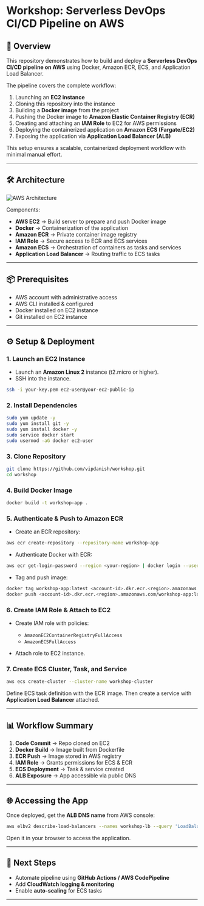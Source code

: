 # Workshop: Serverless DevOps CI/CD Pipeline on AWS

## 🚀 Overview

This repository demonstrates how to build and deploy a **Serverless DevOps CI/CD pipeline on AWS** using Docker, Amazon ECR, ECS, and Application Load Balancer.

The pipeline covers the complete workflow:

1. Launching an **EC2 instance**
2. Cloning this repository into the instance
3. Building a **Docker image** from the project
4. Pushing the Docker image to **Amazon Elastic Container Registry (ECR)**
5. Creating and attaching an **IAM Role** to EC2 for AWS permissions
6. Deploying the containerized application on **Amazon ECS (Fargate/EC2)**
7. Exposing the application via **Application Load Balancer (ALB)**

This setup ensures a scalable, containerized deployment workflow with minimal manual effort.

---

## 🛠️ Architecture

![AWS Architecture](https://d1.awsstatic.com/architecture-diagrams/ArchitectureDiagrams/containers-ecs-architecture-diagram.c7c3c162f48d2f6b3e8d7e6e6e7d82a9d3428.png)

Components:

* **AWS EC2** → Build server to prepare and push Docker image
* **Docker** → Containerization of the application
* **Amazon ECR** → Private container image registry
* **IAM Role** → Secure access to ECR and ECS services
* **Amazon ECS** → Orchestration of containers as tasks and services
* **Application Load Balancer** → Routing traffic to ECS tasks

---

## 📦 Prerequisites

* AWS account with administrative access
* AWS CLI installed & configured
* Docker installed on EC2 instance
* Git installed on EC2 instance

---

## ⚙️ Setup & Deployment

### 1. Launch an EC2 Instance

* Launch an **Amazon Linux 2** instance (t2.micro or higher).
* SSH into the instance.

```bash
ssh -i your-key.pem ec2-user@your-ec2-public-ip
```

### 2. Install Dependencies

```bash
sudo yum update -y
sudo yum install git -y
sudo yum install docker -y
sudo service docker start
sudo usermod -aG docker ec2-user
```

### 3. Clone Repository

```bash
git clone https://github.com/vipdanish/workshop.git
cd workshop
```

### 4. Build Docker Image

```bash
docker build -t workshop-app .
```

### 5. Authenticate & Push to Amazon ECR

* Create an ECR repository:

```bash
aws ecr create-repository --repository-name workshop-app
```

* Authenticate Docker with ECR:

```bash
aws ecr get-login-password --region <your-region> | docker login --username AWS --password-stdin <account-id>.dkr.ecr.<region>.amazonaws.com
```

* Tag and push image:

```bash
docker tag workshop-app:latest <account-id>.dkr.ecr.<region>.amazonaws.com/workshop-app:latest
docker push <account-id>.dkr.ecr.<region>.amazonaws.com/workshop-app:latest
```

### 6. Create IAM Role & Attach to EC2

* Create IAM role with policies:

  * `AmazonEC2ContainerRegistryFullAccess`
  * `AmazonECSFullAccess`
* Attach role to EC2 instance.

### 7. Create ECS Cluster, Task, and Service

```bash
aws ecs create-cluster --cluster-name workshop-cluster
```

Define ECS task definition with the ECR image.
Then create a service with **Application Load Balancer** attached.

---

## 📊 Workflow Summary

1. **Code Commit** → Repo cloned on EC2
2. **Docker Build** → Image built from Dockerfile
3. **ECR Push** → Image stored in AWS registry
4. **IAM Role** → Grants permissions for ECS & ECR
5. **ECS Deployment** → Task & service created
6. **ALB Exposure** → App accessible via public DNS

---

## 🌐 Accessing the App

Once deployed, get the **ALB DNS name** from AWS console:

```bash
aws elbv2 describe-load-balancers --names workshop-lb --query 'LoadBalancers[*].DNSName' --output text
```

Open it in your browser to access the application.

---

## 📌 Next Steps

* Automate pipeline using **GitHub Actions / AWS CodePipeline**
* Add **CloudWatch logging & monitoring**
* Enable **auto-scaling** for ECS tasks

---
